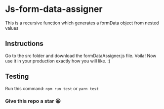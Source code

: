 # Js-form-data-assigner
This is a recursive function which generates a formData object from nested values

## Instructions
Go to the src folder and download the formDataAssigner.js file.
Voila! Now use it in your production exactly how you will like. :)

## Testing
Run this command: ``npm run test`` or ``yarn test``

### Give this repo a star 😀